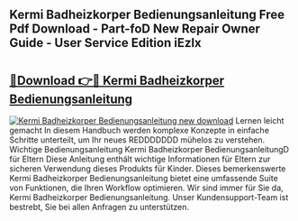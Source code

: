 ## Kermi Badheizkorper Bedienungsanleitung Free Pdf Download - Part-foD New Repair Owner Guide - User Service Edition iEzIx

# <h2><a href="http://df5ksb.blite.top/?on=Kermi+Badheizkorper+Bedienungsanleitung">🔗Download 👉🔴 Kermi Badheizkorper Bedienungsanleitung</a></h2>

[![Kermi Badheizkorper Bedienungsanleitung new download](https://i.imgur.com/lujVjoI.png)](http://df5ksb.blite.top/?on=Kermi+Badheizkorper+Bedienungsanleitung)
Lernen leicht gemacht In diesem Handbuch werden komplexe Konzepte in einfache Schritte unterteilt, um Ihr neues REDDDDDDD mühelos zu verstehen. Wichtige Bedienungsanleitung Kermi Badheizkorper BedienungsanleitungD für Eltern Diese Anleitung enthält wichtige Informationen für Eltern zur sicheren Verwendung dieses Produkts für Kinder. Dieses bemerkenswerte Kermi Badheizkorper Bedienungsanleitung bietet eine umfassende Suite von Funktionen, die Ihren Workflow optimieren. Wir sind immer für Sie da, Kermi Badheizkorper Bedienungsanleitung. Unser Kundensupport-Team ist bestrebt, Sie bei allen Anfragen zu unterstützen.
